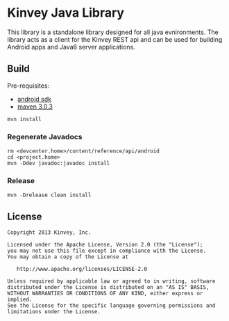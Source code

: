 Kinvey Java Library
======

This library is a standalone library designed for all java evnironments.
The library acts as a client for the Kinvey REST api and can be used for
building Android apps and Java6 server applications.

## Build
Pre-requisites:

* [android sdk](http://developer.android.com/sdk/index.html)
* [maven 3.0.3](http://maven.apache.org/download.cgi)
   
```
mvn install
```

### Regenerate Javadocs

```
rm <devcenter.home>/content/reference/api/android
cd <project.home> 
mvn -Ddev javadoc:javadoc install
```

### Release

```
mvn -Drelease clean install
```


## License

    Copyright 2013 Kinvey, Inc.

    Licensed under the Apache License, Version 2.0 (the "License");
    you may not use this file except in compliance with the License.
    You may obtain a copy of the License at

       http://www.apache.org/licenses/LICENSE-2.0

    Unless required by applicable law or agreed to in writing, software
    distributed under the License is distributed on an "AS IS" BASIS,
    WITHOUT WARRANTIES OR CONDITIONS OF ANY KIND, either express or implied.
    See the License for the specific language governing permissions and
    limitations under the License.

